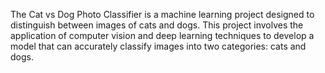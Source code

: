 The Cat vs Dog Photo Classifier is a machine learning project designed to distinguish between images of cats and dogs. This project involves the application of computer vision and deep learning techniques to develop a model that can accurately classify images into two categories: cats and dogs.
